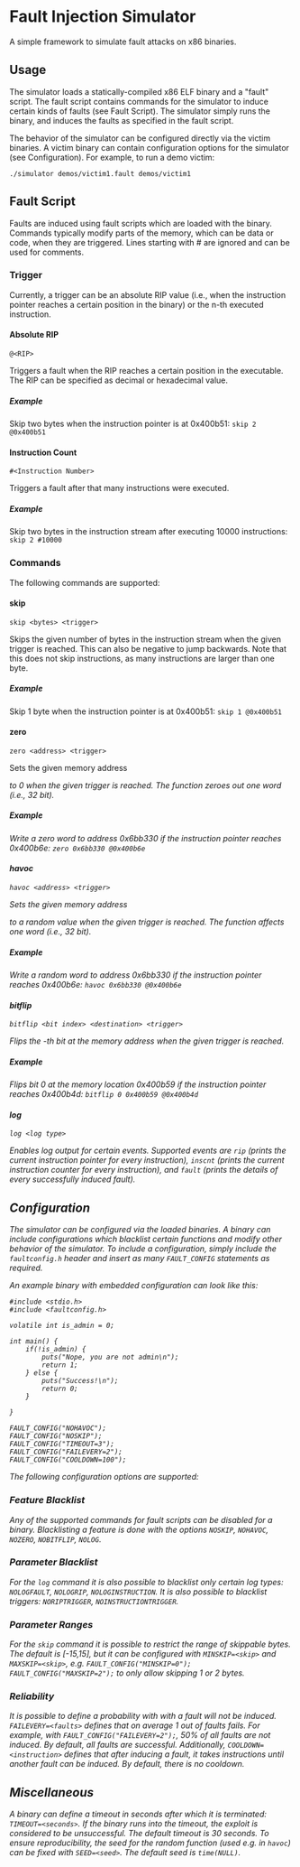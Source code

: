 # Fault Injection Simulator

A simple framework to simulate fault attacks on x86 binaries.

## Usage

The simulator loads a statically-compiled x86 ELF binary and a "fault" script. The fault script contains commands for the simulator to induce certain kinds of faults (see Fault Script). The simulator simply runs the binary, and induces the faults as specified in the fault script.

The behavior of the simulator can be configured directly via the victim binaries. A victim binary can contain configuration options for the simulator (see Configuration).
For example, to run a demo victim:

    ./simulator demos/victim1.fault demos/victim1


## Fault Script

Faults are induced using fault scripts which are loaded with the binary. Commands typically modify parts of the memory, which can be data or code, when they are triggered.
Lines starting with # are ignored and can be used for comments.

### Trigger
Currently, a trigger can be an absolute RIP value (i.e., when the instruction pointer reaches a certain position in the binary) or the n-th executed instruction.

#### Absolute RIP

    @<RIP>

Triggers a fault when the RIP reaches a certain position in the executable. The RIP can be specified as decimal or hexadecimal value.

##### Example
Skip two bytes when the instruction pointer is at 0x400b51: `skip 2 @0x400b51`

#### Instruction Count

    #<Instruction Number>

Triggers a fault after that many instructions were executed.

##### Example
Skip two bytes in the instruction stream after executing 10000 instructions: `skip 2 #10000`

### Commands
The following commands are supported:

#### skip

    skip <bytes> <trigger>

Skips the given number of bytes <bytes> in the instruction stream when the given trigger <trigger> is reached. This can also be negative to jump backwards. Note that this does not skip <bytes> instructions, as many instructions are larger than one byte.

##### Example
Skip 1 byte when the instruction pointer is at 0x400b51: `skip 1 @0x400b51`

#### zero

    zero <address> <trigger>

Sets the given memory address <address> to 0 when the given trigger <trigger> is reached. The function zeroes out one word (i.e., 32 bit).

##### Example
Write a zero word to address 0x6bb330 if the instruction pointer reaches 0x400b6e: `zero 0x6bb330 @0x400b6e`

#### havoc

    havoc <address> <trigger>

Sets the given memory address <address> to a random value when the given trigger <trigger> is reached. The function affects one word (i.e., 32 bit).

##### Example
Write a random word to address 0x6bb330 if the instruction pointer reaches 0x400b6e: `havoc 0x6bb330 @0x400b6e`


#### bitflip

    bitflip <bit index> <destination> <trigger>

Flips the <bit index>-th bit at the memory address <destination> when the given trigger <trigger> is reached.

##### Example
Flips bit 0 at the memory location 0x400b59 if the instruction pointer reaches 0x400b4d: `bitflip 0 0x400b59 @0x400b4d`

#### log

    log <log type>

Enables log output for certain events. Supported events are `rip` (prints the current instruction pointer for every instruction), `inscnt` (prints the current instruction counter for every instruction), and `fault` (prints the details of every successfully induced fault).

## Configuration

The simulator can be configured via the loaded binaries. A binary can include configurations which blacklist certain functions and modify other behavior of the simulator.
To include a configuration, simply include the `faultconfig.h` header and insert as many `FAULT_CONFIG` statements as required.

An example binary with embedded configuration can look like this:

    #include <stdio.h>
    #include <faultconfig.h>

    volatile int is_admin = 0;

    int main() {
        if(!is_admin) {
            puts("Nope, you are not admin\n");
            return 1;
        } else {
            puts("Success!\n");
            return 0;
        }

    }

    FAULT_CONFIG("NOHAVOC");
    FAULT_CONFIG("NOSKIP");
    FAULT_CONFIG("TIMEOUT=3");
    FAULT_CONFIG("FAILEVERY=2");
    FAULT_CONFIG("COOLDOWN=100");

The following configuration options are supported:

### Feature Blacklist

Any of the supported commands for fault scripts can be disabled for a binary. Blacklisting a feature is done with the options `NOSKIP`, `NOHAVOC`, `NOZERO`, `NOBITFLIP`, `NOLOG`.

### Parameter Blacklist

For the `log` command it is also possible to blacklist only certain log types: `NOLOGFAULT`, `NOLOGRIP`, `NOLOGINSTRUCTION`.
It is also possible to blacklist triggers: `NORIPTRIGGER`, `NOINSTRUCTIONTRIGGER`.

### Parameter Ranges

For the `skip` command it is possible to restrict the range of skippable bytes. The default is [-15,15], but it can be configured with `MINSKIP=<skip>` and `MAXSKIP=<skip>`, e.g. `FAULT_CONFIG("MINSKIP=0"); FAULT_CONFIG("MAXSKIP=2");` to only allow skipping 1 or 2 bytes.

### Reliability

It is possible to define a probability with with a fault will not be induced. `FAILEVERY=<faults>` defines that on average 1 out of <faults> faults fails. For example, with `FAULT_CONFIG("FAILEVERY=2");`, 50% of all faults are not induced. By default, all faults are successful.
Additionally, `COOLDOWN=<instruction>` defines that after inducing a fault, it takes <instruction> instructions until another fault can be induced. By default, there is no cooldown.

## Miscellaneous

A binary can define a timeout in seconds after which it is terminated: `TIMEOUT=<seconds>`. If the binary runs into the timeout, the exploit is considered to be unsuccessful. The default timeout is 30 seconds.
To ensure reproducibility, the seed for the random function (used e.g. in `havoc`) can be fixed with `SEED=<seed>`. The default seed is `time(NULL)`.
